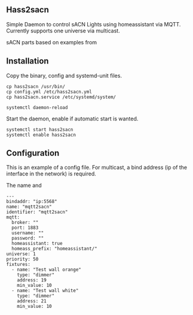 Hass2sacn
---
Simple Daemon to control sACN Lights using homeassistant via MQTT. Currently supports one universe via multicast. 

sACN parts based on examples from 

Installation
---
Copy the binary, config and systemd-unit files. 

```
cp hass2sacn /usr/bin/
cp config.yml /etc/hass2sacn.yml
cp hass2sacn.service /etc/systemd/system/

systemctl daemon-reload
```

Start the daemon, enable if automatic start is wanted.
```
systemctl start hass2sacn
systemctl enable hass2sacn
```

Configuration
---
This is an example of a config file. For multicast, a bind address (ip of the interface in the network) is required. 

The name and 
```
---
bindaddr: "ip:5568"
name: "mqtt2sacn"
identifier: "mqtt2sacn"
mqtt:
  broker: ""
  port: 1883
  username: ""
  password: ""
  homeassistant: true
  homeass_prefix: "homeassistant/"
universe: 1
priority: 50
fixtures:
  - name: "Test wall orange"
    type: "dimmer"
    address: 19
    min_value: 10
  - name: "Test wall white"
    type: "dimmer"
    address: 21
    min_value: 10
```

